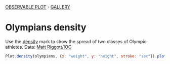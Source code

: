<div style="color: grey; font: 13px/25.5px var(--sans-serif); text-transform: uppercase;"><h1 style="display: none;">Plot: Olympians density</h1><a href="/plot">Observable Plot</a> › <a href="/@observablehq/plot-gallery">Gallery</a></div>

# Olympians density

Use the [density](https://observablehq.com/plot/marks/density) mark to show the spread of two classes of Olympic athletes. Data: [Matt Riggott/IOC](https://www.flother.is/2017/olympic-games-data/)

```js echo
Plot.density(olympians, {x: "weight", y: "height", stroke: "sex"}).plot()
```
